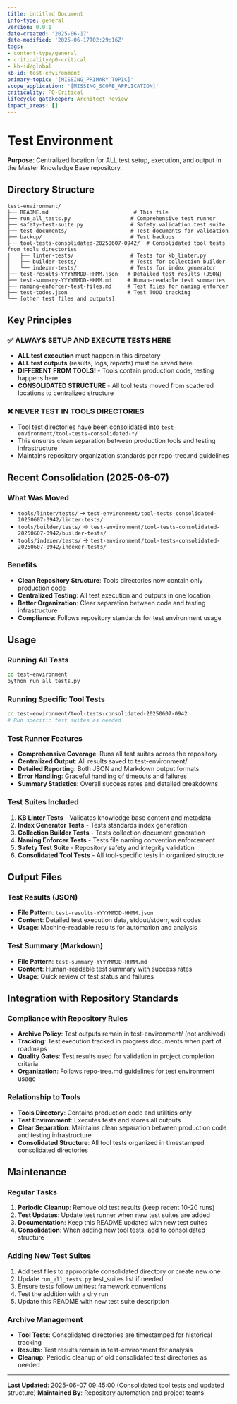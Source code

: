 ```yaml
---
title: Untitled Document
info-type: general
version: 0.0.1
date-created: '2025-06-17'
date-modified: '2025-06-17T02:29:16Z'
tags:
- content-type/general
- criticality/p0-critical
- kb-id/global
kb-id: test-environment
primary-topic: '[MISSING_PRIMARY_TOPIC]'
scope_application: '[MISSING_SCOPE_APPLICATION]'
criticality: P0-Critical
lifecycle_gatekeeper: Architect-Review
impact_areas: []
---
```

# Test Environment

**Purpose**: Centralized location for ALL test setup, execution, and output in the Master Knowledge Base repository.

## Directory Structure

```
test-environment/
├── README.md                           # This file
├── run_all_tests.py                   # Comprehensive test runner
├── safety-test-suite.py               # Safety validation test suite
├── test-documents/                    # Test documents for validation
├── backup/                            # Test backups
├── tool-tests-consolidated-20250607-0942/  # Consolidated tool tests from tools directories
│   ├── linter-tests/                  # Tests for kb_linter.py
│   ├── builder-tests/                 # Tests for collection builder
│   └── indexer-tests/                 # Tests for index generator
├── test-results-YYYYMMDD-HHMM.json   # Detailed test results (JSON)
├── test-summary-YYYYMMDD-HHMM.md     # Human-readable test summaries
├── naming-enforcer-test-files.md     # Test files for naming enforcer
├── test-todos.json                   # Test TODO tracking
└── [other test files and outputs]
```

## Key Principles

### ✅ ALWAYS SETUP AND EXECUTE TESTS HERE
- **ALL test execution** must happen in this directory
- **ALL test outputs** (results, logs, reports) must be saved here
- **DIFFERENT FROM TOOLS!** - Tools contain production code, testing happens here
- **CONSOLIDATED STRUCTURE** - All tool tests moved from scattered locations to centralized structure

### ❌ NEVER TEST IN TOOLS DIRECTORIES
- Tool test directories have been consolidated into `test-environment/tool-tests-consolidated-*/`
- This ensures clean separation between production tools and testing infrastructure
- Maintains repository organization standards per repo-tree.md guidelines

## Recent Consolidation (2025-06-07)

### What Was Moved
- `tools/linter/tests/` → `test-environment/tool-tests-consolidated-20250607-0942/linter-tests/`
- `tools/builder/tests/` → `test-environment/tool-tests-consolidated-20250607-0942/builder-tests/`
- `tools/indexer/tests/` → `test-environment/tool-tests-consolidated-20250607-0942/indexer-tests/`

### Benefits
- **Clean Repository Structure**: Tools directories now contain only production code
- **Centralized Testing**: All test execution and outputs in one location
- **Better Organization**: Clear separation between code and testing infrastructure
- **Compliance**: Follows repository standards for test environment usage

## Usage

### Running All Tests
```bash
cd test-environment
python run_all_tests.py
```

### Running Specific Tool Tests
```bash
cd test-environment/tool-tests-consolidated-20250607-0942
# Run specific test suites as needed
```

### Test Runner Features
- **Comprehensive Coverage**: Runs all test suites across the repository
- **Centralized Output**: All results saved to test-environment/
- **Detailed Reporting**: Both JSON and Markdown output formats
- **Error Handling**: Graceful handling of timeouts and failures
- **Summary Statistics**: Overall success rates and detailed breakdowns

### Test Suites Included
1. **KB Linter Tests** - Validates knowledge base content and metadata
2. **Index Generator Tests** - Tests standards index generation
3. **Collection Builder Tests** - Tests collection document generation
4. **Naming Enforcer Tests** - Tests file naming convention enforcement
5. **Safety Test Suite** - Repository safety and integrity validation
6. **Consolidated Tool Tests** - All tool-specific tests in organized structure

## Output Files

### Test Results (JSON)
- **File Pattern**: `test-results-YYYYMMDD-HHMM.json`
- **Content**: Detailed test execution data, stdout/stderr, exit codes
- **Usage**: Machine-readable results for automation and analysis

### Test Summary (Markdown)
- **File Pattern**: `test-summary-YYYYMMDD-HHMM.md`
- **Content**: Human-readable test summary with success rates
- **Usage**: Quick review of test status and failures

## Integration with Repository Standards

### Compliance with Repository Rules
- **Archive Policy**: Test outputs remain in test-environment/ (not archived)
- **Tracking**: Test execution tracked in progress documents when part of roadmaps
- **Quality Gates**: Test results used for validation in project completion criteria
- **Organization**: Follows repo-tree.md guidelines for test environment usage

### Relationship to Tools
- **Tools Directory**: Contains production code and utilities only
- **Test Environment**: Executes tests and stores all outputs
- **Clear Separation**: Maintains clean separation between production code and testing infrastructure
- **Consolidated Structure**: All tool tests organized in timestamped consolidated directories

## Maintenance

### Regular Tasks
1. **Periodic Cleanup**: Remove old test results (keep recent 10-20 runs)
2. **Test Updates**: Update test runner when new test suites are added
3. **Documentation**: Keep this README updated with new test suites
4. **Consolidation**: When adding new tool tests, add to consolidated structure

### Adding New Test Suites
1. Add test files to appropriate consolidated directory or create new one
2. Update `run_all_tests.py` test_suites list if needed
3. Ensure tests follow unittest framework conventions
4. Test the addition with a dry run
5. Update this README with new test suite description

### Archive Management
- **Tool Tests**: Consolidated directories are timestamped for historical tracking
- **Results**: Test results remain in test-environment for analysis
- **Cleanup**: Periodic cleanup of old consolidated test directories as needed

---

**Last Updated**: 2025-06-07 09:45:00 (Consolidated tool tests and updated structure)
**Maintained By**: Repository automation and project teams
